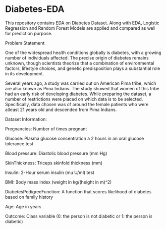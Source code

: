 # Diabetes-EDA
This repository contains EDA on Diabetes Dataset. Along with EDA, Logistic Regression and Random Forest Models are applied and compared as well for prediction purpose.

Problem Statement:

One of the widespread health conditions globally is diabetes, with a growing number of individuals affected. The precise origin of diabetes remains unknown, though scientists theorize that a combination of environmental factors, lifestyle choices, and genetic predisposition plays a substantial role in its development.

Several years ago, a study was carried out on American Pima tribe, which are also known as Pima Indians. The study showed that women of this tribe had an early risk of developing diabetes. While preparing the dataset, a number of restrictions were placed on which data is to be selected. Specifically, data chosen was of around the female patients who were atleast 21 years old and descended from Pima Indians.

Dataset Information:

Pregnancies: Number of times pregnant

Glucose: Plasma glucose concentration a 2 hours in an oral glucose tolerance test

Blood pressure: Diastolic blood pressure (mm Hg)

SkinThickness: Triceps skinfold thickness (mm)

Insulin: 2-Hour serum insulin (mu U/ml) test

BMI: Body mass index (weight in kg/(height in m)^2)

DiabetesPedigreeFunction: A function that scores likelihood of diabetes based on family history

Age: Age in years

Outcome: Class variable (0: the person is not diabetic or 1: the person is diabetic)

